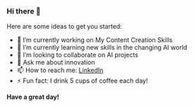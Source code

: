 ### Hi there 👋

Here are some ideas to get you started:

- 🔭 I’m currently working on My Content Creation Skills
- 🌱 I’m currently learning new skills in the changing AI world
- 👯 I’m looking to collaborate on AI projects
- 💬 Ask me about innovation
- 📫 How to reach me: [LinkedIn](https://www.linkedin.com/in/ronlevy120/)
- ⚡ Fun fact: I drink 5 cups of coffee each day!

**Have a great day!**
